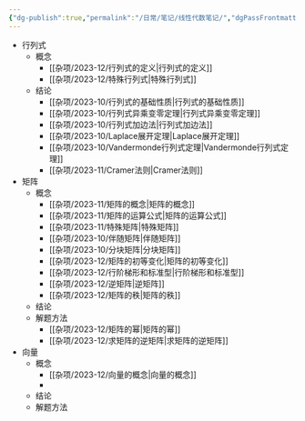 ```yaml
---
{"dg-publish":true,"permalink":"/日常/笔记/线性代数笔记/","dgPassFrontmatter":true}
---
```


- 行列式
	- 概念
		- [[杂项/2023-12/行列式的定义\|行列式的定义]]
		- [[杂项/2023-12/特殊行列式\|特殊行列式]]
	- 结论
		- [[杂项/2023-10/行列式的基础性质\|行列式的基础性质]]
		- [[杂项/2023-10/行列式异乘变零定理\|行列式异乘变零定理]]
		- [[杂项/2023-10/行列式加边法\|行列式加边法]]
		- [[杂项/2023-10/Laplace展开定理\|Laplace展开定理]]
		- [[杂项/2023-10/Vandermonde行列式定理\|Vandermonde行列式定理]]
		- [[杂项/2023-11/Cramer法则\|Cramer法则]]
- 矩阵
	- 概念
		- [[杂项/2023-11/矩阵的概念\|矩阵的概念]]
		- [[杂项/2023-11/矩阵的运算公式\|矩阵的运算公式]]
		- [[杂项/2023-11/特殊矩阵\|特殊矩阵]]
		- [[杂项/2023-10/伴随矩阵\|伴随矩阵]]
		- [[杂项/2023-10/分块矩阵\|分块矩阵]]
		- [[杂项/2023-12/矩阵的初等变化\|矩阵的初等变化]]
		- [[杂项/2023-12/行阶梯形和标准型\|行阶梯形和标准型]]
		- [[杂项/2023-12/逆矩阵\|逆矩阵]]
		- [[杂项/2023-12/矩阵的秩\|矩阵的秩]]
	- 结论
	- 解题方法
		- [[杂项/2023-12/矩阵的幂\|矩阵的幂]]
		- [[杂项/2023-12/求矩阵的逆矩阵\|求矩阵的逆矩阵]]
- 向量
	- 概念
		- [[杂项/2023-12/向量的概念\|向量的概念]]
		- 
	- 结论
	- 解题方法